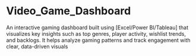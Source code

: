 # Video_Game_Dashboard
An interactive gaming dashboard built using [Excel/Power BI/Tableau] that visualizes key insights such as top genres, player activity, wishlist trends, and backlogs. It helps analyze gaming patterns and track engagement with clear, data-driven visuals
